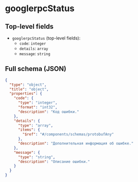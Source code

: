 # googlerpcStatus

## Top-level fields
- `googlerpcStatus` (top-level fields):
  - `code`: `integer`
  - `details`: `array`
  - `message`: `string`

## Full schema (JSON)
```json
{
  "type": "object",
  "title": "object",
  "properties": {
    "code": {
      "type": "integer",
      "format": "int32",
      "description": "Код ошибки."
    },
    "details": {
      "type": "array",
      "items": {
        "$ref": "#/components/schemas/protobufAny"
      },
      "description": "Дополнительная информация об ошибке."
    },
    "message": {
      "type": "string",
      "description": "Описание ошибки."
    }
  }
}
```
